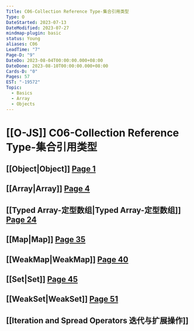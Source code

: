 ```yaml
---
Title: C06-Collection Reference Type-集合引用类型
Type: O
DateStarted: 2023-07-13
DateModified: 2023-07-27
mindmap-plugin: basic
status: Young
aliases: C06
LeadTime: "7"
Page-D: "9"
DateDo: 2023-08-04T00:00:00.000+08:00
DateDone: 2023-08-10T00:00:00.000+08:00
Cards-D: "0"
Pages: 57
EST: "-19572"
Topic:
  - Basics
  - Array
  - Objects
---
```


# [[O-JS]] C06-Collection Reference Type-集合引用类型

## [[Object|Object]] [Page 1 ](zotero://open-pdf/library/items/J32BLJDJ?page=1&annotation=WU2ZKSRJ)

## [[Array|Array]] [Page 4 ](zotero://open-pdf/library/items/J32BLJDJ?page=4&annotation=HNZPNUUF)

## [[Typed Array-定型数组|Typed Array-定型数组]] [Page 24 ](zotero://open-pdf/library/items/J32BLJDJ?page=24&annotation=N774HEEG)

## [[Map|Map]] [Page 35 ](zotero://open-pdf/library/items/J32BLJDJ?page=35&annotation=9688FSRQ)

## [[WeakMap|WeakMap]] [Page 40 ](zotero://open-pdf/library/items/J32BLJDJ?page=40&annotation=HU3LD6T3)

## [[Set|Set]] [Page 45 ](zotero://open-pdf/library/items/J32BLJDJ?page=45&annotation=F4WJMQK4)

## [[WeakSet|WeakSet]] [Page 51 ](zotero://open-pdf/library/items/J32BLJDJ?page=51&annotation=Y2K6AGP8)

## [[Iteration and Spread Operators 迭代与扩展操作]]
